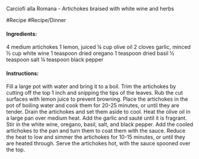 

Carciofi alla Romana - Artichokes braised with white wine and herbs

#Recipe 
#Recipe/Dinner 

#### Ingredients:
4 medium artichokes 
1 lemon, juiced
¼ cup olive oil 
2 cloves garlic, minced 
½ cup white wine
1 teaspoon dried oregano
1 teaspoon dried basil
½ teaspoon salt
¼ teaspoon black pepper 

#### Instructions: 
Fill a large pot with water and bring it to a boil. Trim the artichokes by cutting off the top 1 inch and snipping the tips of the leaves. Rub the cut surfaces with lemon juice to prevent browning. Place the artichokes in the pot of boiling water and cook them for 20-25 minutes, or until they are tender. Drain the artichokes and set them aside to cool. Heat the olive oil in a large pan over medium heat. Add the garlic and sauté until it is fragrant. Stir in the white wine, oregano, basil, salt, and black pepper. Add the cooled artichokes to the pan and turn them to coat them with the sauce. Reduce the heat to low and simmer the artichokes for 10-15 minutes, or until they are heated through. Serve the artichokes hot, with the sauce spooned over the top.
